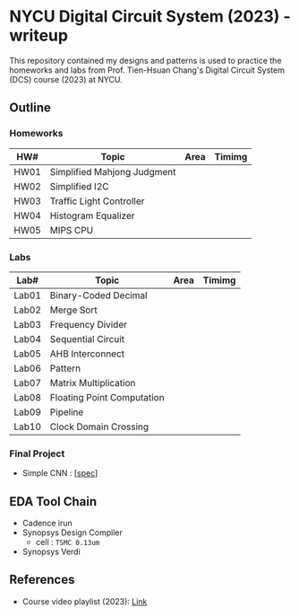 # NYCU Digital Circuit System (2023) - writeup
This repository contained my designs and patterns is used to practice the homeworks and labs from Prof. Tien-Hsuan Chang's Digital Circuit System (DCS) course (2023) at NYCU.

## Outline
### Homeworks
| HW#  | Topic                       | Area | Timimg |
| ---- | --------------------------- | ---- | ------ |
| HW01 | Simplified Mahjong Judgment |      |        |
| HW02 | Simplified I2C              |      |        |
| HW03 | Traffic Light Controller    |      |        |
| HW04 | Histogram Equalizer         |      |        |
| HW05 | MIPS CPU                    |      |        |

### Labs
| Lab#  | Topic                      | Area | Timimg |
| ----- | -------------------------- | ---- | ------ |
| Lab01 | Binary-Coded Decimal       |      |        |
| Lab02 | Merge Sort                 |      |        |
| Lab03 | Frequency Divider          |      |        |
| Lab04 | Sequential Circuit         |      |        |
| Lab05 | AHB Interconnect           |      |        |
| Lab06 | Pattern                    |      |        |
| Lab07 | Matrix Multiplication      |      |        |
| Lab08 | Floating Point Computation |      |        |
| Lab09 | Pipeline                   |      |        |
| Lab10 | Clock Domain Crossing      |      |        |

### Final Project
* Simple CNN : [[spec](./Final/DCS_Final_Project.pdf)]

## EDA Tool Chain
* Cadence irun
* Synopsys Design Compiler
    * cell : `TSMC 0.13um`
* Synopsys Verdi

## References
* Course video playlist (2023): [Link](https://www.youtube.com/playlist?list=PLCUEmRsKEgZ4p8HK5IXMrohliNuRttqpt)